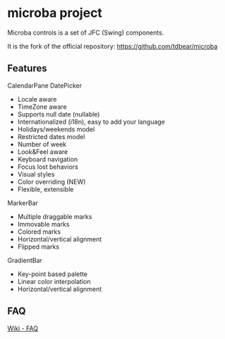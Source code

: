 microba project
=======
Microba controls is a set of JFC (Swing) components.

It is the fork of the official repository: https://github.com/tdbear/microba

Features
---------
CalendarPane
DatePicker

* Locale aware
* TimeZone aware
* Supports null date (nullable)
* Internationalized (i18n), easy to add your language
* Holidays/weekends model
* Restricted dates model
* Number of week
* Look&Feel aware
* Keyboard navigation
* Focus lost behaviors
* Visual styles
* Color overriding (NEW)
* Flexible, extensible

MarkerBar
* Multiple draggable marks
* Immovable marks
* Colored marks
* Horizontal/vertical alignment
* Flipped marks

GradientBar
* Key-point based palette
* Linear color interpolation
* Horizontal/vertical alignment

FAQ
-----------
[Wiki - FAQ](https://github.com/tdbear/microba/wiki/FAQ)
		
